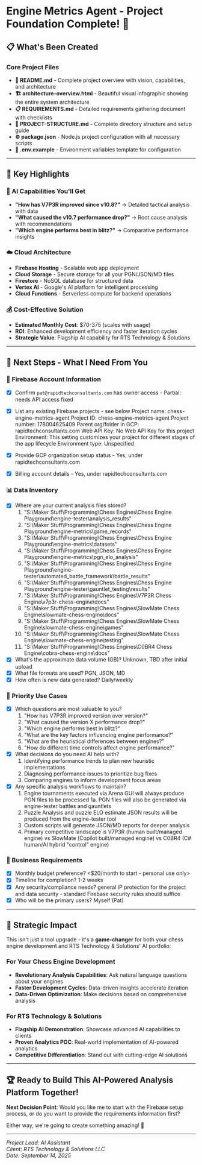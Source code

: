 # Engine Metrics Agent - Project Foundation Complete! 🎉

## 📋 What's Been Created

### Core Project Files
- **📖 README.md** - Complete project overview with vision, capabilities, and architecture
- **🏗️ architecture-overview.html** - Beautiful visual infographic showing the entire system architecture
- **📋 REQUIREMENTS.md** - Detailed requirements gathering document with checklists
- **📁 PROJECT-STRUCTURE.md** - Complete directory structure and setup guide
- **⚙️ package.json** - Node.js project configuration with all necessary scripts
- **🔧 .env.example** - Environment variables template for configuration

---

## 🎯 Key Highlights

### 🤖 AI Capabilities You'll Get

- **"How has V7P3R improved since v10.8?"** → Detailed tactical analysis with data
- **"What caused the v10.7 performance drop?"** → Root cause analysis with recommendations
- **"Which engine performs best in blitz?"** → Comparative performance insights

### ☁️ Cloud Architecture

- **Firebase Hosting** - Scalable web app deployment
- **Cloud Storage** - Secure storage for all your PGN/JSON/MD files
- **Firestore** - NoSQL database for structured data
- **Vertex AI** - Google's AI platform for intelligent processing
- **Cloud Functions** - Serverless compute for backend operations

### 💰 Cost-Effective Solution

- **Estimated Monthly Cost**: $70-375 (scales with usage)
- **ROI**: Enhanced development efficiency and faster iteration cycles
- **Strategic Value**: Flagship AI capability for RTS Technology & Solutions

---

## 🚀 Next Steps - What I Need From You

### 🔑 Firebase Account Information
- [X] Confirm `pat@rapidtechconsultants.com` has owner access - Partial: needs API access fixed
- [X] List any existing Firebase projects - see below
        Project name: chess-engine-metrics-agent
        Project ID: chess-engine-metrics-agent
        Project number: 178004625409
        Parent org/folder in GCP: rapidtechconsultants.com
        Web API Key: No Web API Key for this project
        Environment: This setting customizes your project for different stages of the app lifecycle
        Environment type: Unspecified

- [X] Provide GCP organization setup status - Yes, under rapidtechconsultants.com
- [X] Billing account details - Yes, under rapidtechconsultants.com

### 📊 Data Inventory
- [X] Where are your current analysis files stored? 
    1. "S:\Maker Stuff\Programming\Chess Engines\Chess Engine Playground\engine-tester\analysis_results"
    2. "S:\Maker Stuff\Programming\Chess Engines\Chess Engine Playground\engine-metrics\game_records"
    3. "S:\Maker Stuff\Programming\Chess Engines\Chess Engine Playground\engine-metrics\datasets"
    4. "S:\Maker Stuff\Programming\Chess Engines\Chess Engine Playground\engine-metrics\pgn_elo_analysis"
    5. "S:\Maker Stuff\Programming\Chess Engines\Chess Engine Playground\engine-tester\automated_battle_framework\battle_results"
    6. "S:\Maker Stuff\Programming\Chess Engines\Chess Engine Playground\engine-tester\gauntlet_testing\results"
    7. "S:\Maker Stuff\Programming\Chess Engines\V7P3R Chess Engine\v7p3r-chess-engine\docs"
    8. "S:\Maker Stuff\Programming\Chess Engines\SlowMate Chess Engine\slowmate-chess-engine\docs"
    9. "S:\Maker Stuff\Programming\Chess Engines\SlowMate Chess Engine\slowmate-chess-engine\games"
    10. "S:\Maker Stuff\Programming\Chess Engines\SlowMate Chess Engine\slowmate-chess-engine\testing"
    11. "S:\Maker Stuff\Programming\Chess Engines\C0BR4 Chess Engine\cobra-chess-engine\docs"
- [X] What's the approximate data volume (GB)? Unknown, TBD after initial upload
- [X] What file formats are used? PGN, JSON, MD
- [X] How often is new data generated? Daily/weekly

### 🎯 Priority Use Cases
- [X] Which questions are most valuable to you?
    1. "How has V7P3R improved version over version?"
    2. "What caused the version X performance drop?"
    3. "Which engine performs best in blitz?"
    4. "What are the key factors influencing engine performance?"
    5. "What are the heuristical differences between engines?"
    6. "How do different time controls affect engine performance?"
- [X] What decisions do you need AI help with?
    1. Identifying performance trends to plan new heuristic implementations
    2. Diagnosing performance issues to prioritize bug fixes
    3. Comparing engines to inform development focus areas
- [X] Any specific analysis workflows to maintain?
    1. Engine tournaments executed via Arena GUI will always produce PGN files to be processed
        1a. PGN files will also be generated via engine-tester battles and gauntlets
    2. Puzzle Analysis and puzzle ELO estimate JSON results will be produced from the engine-tester tool
    3. Custom scripts will generate JSON/MD reports for deeper analysis
    4. Primary competitive landscape is V7P3R (human built/managed engine) vs SlowMate (Copilot built/managed engine) vs C0BR4 (C# human/AI hybrid "control" engine)

### 💼 Business Requirements
- [X] Monthly budget preference? <$20/month to start - personal use only>
- [X] Timeline for completion? 1-2 weeks
- [X] Any security/compliance needs? general IP protection for the project and data security - standard Firebase security rules should suffice
- [X] Who will be the primary users? Myself (Pat)

---

## 🌟 Strategic Impact

This isn't just a tool upgrade - it's a **game-changer** for both your chess engine development and RTS Technology & Solutions' AI portfolio:

### For Your Chess Engine Development
- **Revolutionary Analysis Capabilities**: Ask natural language questions about your engines
- **Faster Development Cycles**: Data-driven insights accelerate iteration
- **Data-Driven Optimization**: Make decisions based on comprehensive analysis

### For RTS Technology & Solutions
- **Flagship AI Demonstration**: Showcase advanced AI capabilities to clients
- **Proven Analytics POC**: Real-world implementation of AI-powered analytics
- **Competitive Differentiation**: Stand out with cutting-edge AI solutions

---

## 🏆 Ready to Build This AI-Powered Analysis Platform Together!

**Next Decision Point**: Would you like me to start with the Firebase setup process, or do you want to provide the requirements information first? 

Either way, we're going to create something amazing! 🚀

---

*Project Lead: AI Assistant*  
*Client: RTS Technology & Solutions LLC*  
*Date: September 14, 2025*
